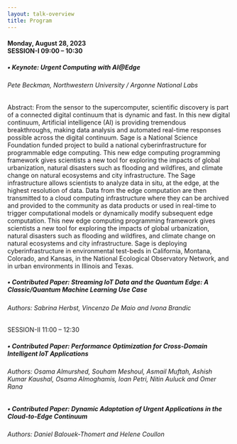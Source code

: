 ```yaml
---
layout: talk-overview
title: Program
---
```


<h4>
Monday, August 28, 2023 <br>
SESSION-I 09:00 – 10:30 <br>
</h4>

<h5>• Keynote:  Urgent Computing with AI@Edge</h5>
  <h6>Pete Beckman, Northwestern University / Argonne National Labs </h6>


<p> Abstract: From the sensor to the supercomputer, scientific discovery is part of a connected digital continuum that is dynamic and fast. In this new digital continuum, Artificial intelligence (AI) is providing tremendous breakthroughs, making data analysis and automated real-time responses possible across the digital continuum. Sage is a National Science Foundation funded project to build a national cyberinfrastructure for programmable edge computing. This new edge computing programming framework gives scientists a new tool for exploring the impacts of global urbanization, natural disasters such as flooding and wildfires, and climate change on natural ecosystems and city infrastructure. The Sage infrastructure allows scientists to analyze
data in situ, at the edge, at the highest resolution of data. Data from the edge computation are then transmitted to a cloud computing infrastructure where they can be archived and provided to the community as data products or used in real-time to trigger computational models or dynamically modify subsequent edge computation. This new edge computing programming framework gives scientists a new tool for exploring the impacts of global urbanization, natural disasters such as flooding and wildfires, and climate change on natural ecosystems and city infrastructure. Sage is deploying cyberinfrastructure in environmental test-beds in California, Montana, Colorado, and Kansas, in the National Ecological Observatory Network, and in urban environments in Illinois and Texas. </p>


 <h5>• Contributed Paper: Streaming IoT Data and the Quantum Edge: A Classic/Quantum Machine Learning Use Case </h5>
   <h6> Authors: Sabrina Herbst, Vincenzo De Maio and Ivona Brandic </h6>

SESSION-II 11:00 – 12:30

<h5>• Contributed Paper: Performance Optimization for Cross-Domain Intelligent IoT Applications </h5>
<h6> Authors: Osama Almurshed, Souham Meshoul, Asmail Muftah, Ashish Kumar Kaushal, Osama Almoghamis, Ioan Petri, Nitin Auluck and Omer Rana </h6>




<h5>• Contributed Paper: Dynamic Adaptation of Urgent Applications in the Cloud-to-Edge Continuum </h5>
<h6> Authors: Daniel Balouek-Thomert and Helene Coullon </h6>